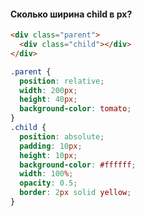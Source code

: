 #### Сколько ширина child в px? 
``` html
<div class="parent">
  <div class="child"></div>
</div>
```
``` css
.parent {
  position: relative;
  width: 200px;
  height: 40px;
  background-color: tomato;
}
.child {
  position: absolute;
  padding: 10px;
  height: 10px;
  background-color: #ffffff;
  width: 100%;
  opacity: 0.5;
  border: 2px solid yellow;
}
```
